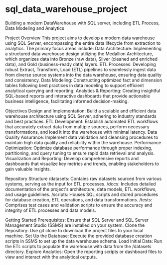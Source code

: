 # sql_data_warehouse_project
Building a modern DataWarehouse with SQL server, including ETL Process, Data Modeling and Analytics   

Project Overview
This project aims to develop a modern data warehouse using SQL Server, encompassing the entire data lifecycle from extraction to analytics. The primary focus areas include:
Data Architecture: Implementing a structured data warehouse design utilizing the Medallion Architecture, which organizes data into Bronze (raw data), Silver (cleaned and enriched data), and Gold (business-ready data) layers.
ETL Processes: Developing robust Extract, Transform, Load (ETL) pipelines to seamlessly ingest data from diverse source systems into the data warehouse, ensuring data quality and consistency.
Data Modeling: Constructing optimized fact and dimension tables following best practices in data modeling to support efficient analytical querying and reporting.
Analytics & Reporting: Creating insightful SQL-based reports and interactive dashboards that provide actionable business intelligence, facilitating informed decision-making.

Objectives
Design and Implementation: Build a scalable and efficient data warehouse architecture using SQL Server, adhering to industry standards and best practices.
ETL Development: Establish automated ETL workflows that accurately extract data from multiple sources, perform necessary transformations, and load it into the warehouse with minimal latency.
Data Quality Assurance: Implement data validation and cleansing procedures to maintain high data quality and reliability within the warehouse.
Performance Optimization: Optimize database performance through proper indexing, partitioning, and query tuning to ensure rapid data retrieval and analysis.
Visualization and Reporting: Develop comprehensive reports and dashboards that visualize key metrics and trends, enabling stakeholders to gain valuable insights.

Repository Structure
/datasets: Contains raw datasets sourced from various systems, serving as the input for ETL processes.
/docs: Includes detailed documentation of the project's architecture, data models, ETL workflows, and usage guidelines.
/scripts: Houses SQL scripts and stored procedures for database creation, ETL operations, and data transformations.
/tests: Comprises test cases and validation scripts to ensure the accuracy and integrity of ETL processes and data models.

Getting Started
Prerequisites: Ensure that SQL Server and SQL Server Management Studio (SSMS) are installed on your system.
Clone the Repository: Use git clone to download the project files to your local machine.
Set Up the Database: Execute the provided database creation scripts in SSMS to set up the data warehouse schema.
Load Initial Data: Run the ETL scripts to populate the warehouse with data from the /datasets directory.
Explore Analytics: Open the reporting scripts or dashboard files to view and interact with the analytical outputs.
